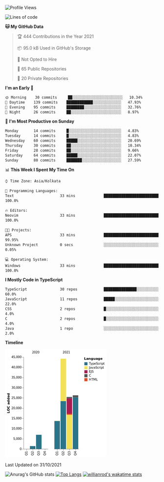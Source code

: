 <!--START_SECTION:waka-->
![Profile Views](http://img.shields.io/badge/Profile%20Views-0-blue)

![Lines of code](https://img.shields.io/badge/From%20Hello%20World%20I%27ve%20Written-118010%20lines%20of%20code-blue)

**🐱 My GitHub Data** 

> 🏆 444 Contributions in the Year 2021
 > 
> 📦 95.0 kB Used in GitHub's Storage 
 > 
> 🚫 Not Opted to Hire
 > 
> 📜 65 Public Repositories 
 > 
> 🔑 20 Private Repositories  
 > 
**I'm an Early 🐤** 

```text
🌞 Morning    30 commits     ██░░░░░░░░░░░░░░░░░░░░░░░   10.34% 
🌆 Daytime    139 commits    ████████████░░░░░░░░░░░░░   47.93% 
🌃 Evening    95 commits     ████████░░░░░░░░░░░░░░░░░   32.76% 
🌙 Night      26 commits     ██░░░░░░░░░░░░░░░░░░░░░░░   8.97%

```
📅 **I'm Most Productive on Sunday** 

```text
Monday       14 commits     █░░░░░░░░░░░░░░░░░░░░░░░░   4.83% 
Tuesday      14 commits     █░░░░░░░░░░░░░░░░░░░░░░░░   4.83% 
Wednesday    60 commits     █████░░░░░░░░░░░░░░░░░░░░   20.69% 
Thursday     30 commits     ██░░░░░░░░░░░░░░░░░░░░░░░   10.34% 
Friday       28 commits     ██░░░░░░░░░░░░░░░░░░░░░░░   9.66% 
Saturday     64 commits     █████░░░░░░░░░░░░░░░░░░░░   22.07% 
Sunday       80 commits     ███████░░░░░░░░░░░░░░░░░░   27.59%

```


📊 **This Week I Spent My Time On** 

```text
⌚︎ Time Zone: Asia/Kolkata

💬 Programming Languages: 
Text                     33 mins             █████████████████████████   100.0%

🔥 Editors: 
Neovim                   33 mins             █████████████████████████   100.0%

🐱‍💻 Projects: 
APS                      33 mins             █████████████████████████   99.95% 
Unknown Project          0 secs              ░░░░░░░░░░░░░░░░░░░░░░░░░   0.05%

💻 Operating System: 
Windows                  33 mins             █████████████████████████   100.0%

```

**I Mostly Code in TypeScript** 

```text
TypeScript               30 repos            ███████████████░░░░░░░░░░   60.0% 
JavaScript               11 repos            █████░░░░░░░░░░░░░░░░░░░░   22.0% 
CSS                      2 repos             █░░░░░░░░░░░░░░░░░░░░░░░░   4.0% 
C                        2 repos             █░░░░░░░░░░░░░░░░░░░░░░░░   4.0% 
Java                     1 repo              ░░░░░░░░░░░░░░░░░░░░░░░░░   2.0%

```


**Timeline**

![Chart not found](https://raw.githubusercontent.com/wise-introvert/wise-introvert/master/charts/bar_graph.png) 


 Last Updated on 31/10/2021
<!--END_SECTION:waka-->

![Anurag's GitHub stats](https://github-readme-stats.vercel.app/api?username=wise-introvert&count_private=true&show_icons=true)
[![Top Langs](https://github-readme-stats.vercel.app/api/top-langs/?username=wise-introvert&langs_count=10)](https://github.com/anuraghazra/github-readme-stats)
[![willianrod's wakatime stats](https://github-readme-stats.vercel.app/api/wakatime?username=wiseintrovert)](https://github.com/anuraghazra/github-readme-stats)

